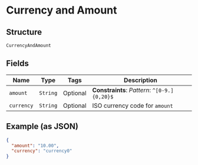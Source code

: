 
# Currency and Amount

## Structure

`CurrencyAndAmount`

## Fields

| Name | Type | Tags | Description |
|  --- | --- | --- | --- |
| `amount` | `String` | Optional | **Constraints**: *Pattern*: `^[0-9.]{0,20}$` |
| `currency` | `String` | Optional | ISO currency code for `amount` |

## Example (as JSON)

```json
{
  "amount": "10.00",
  "currency": "currency0"
}
```

